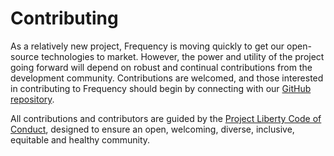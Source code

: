 # Contributing

As a relatively new project, Frequency is moving quickly to get our open-source technologies to market.
However, the power and utility of the project going forward will depend on robust and continual contributions from the development community.
Contributions are welcomed, and those interested in contributing to Frequency should begin by connecting with our [GitHub repository](https://github.com/LibertyDSNP/frequency/).

All contributions and contributors are guided by the [Project Liberty Code of Conduct](https://github.com/LibertyDSNP/meta/blob/main/CONTRIBUTING.md), designed to ensure an open, welcoming, diverse, inclusive, equitable and healthy community.
